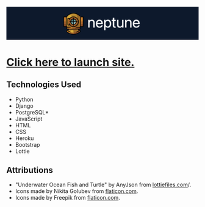 ![Neptune](/main_app/static/images/readme/header.png)

# [Click here to launch site.](https://dive-neptune.herokuapp.com/)




## Technologies Used

* Python
* Django
* PostgreSQL*
* JavaScript
* HTML
* CSS
* Heroku
* Bootstrap
* Lottie

## Attributions

* "Underwater Ocean Fish and Turtle" by AnyJson from [lottiefiles.com](https://lottiefiles.com/56961-underwater-ocean-fish-and-turtle)/.
* Icons made by Nikita Golubev from [flaticon.com](https://www.flaticon.com/authors/nikita-golubev/).
* Icons made by Freepik from [flaticon.com](https://www.flaticon.com/authors/freepik/).

